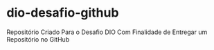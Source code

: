 # dio-desafio-github
Repositório Criado Para o Desafio DIO Com Finalidade de Entregar um Repositório no GitHub
